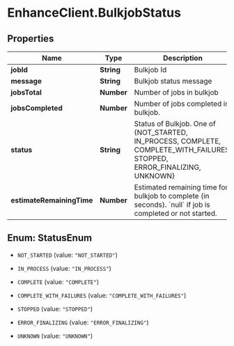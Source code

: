 # EnhanceClient.BulkjobStatus

## Properties

Name | Type | Description | Notes
------------ | ------------- | ------------- | -------------
**jobId** | **String** | Bulkjob Id | [optional] 
**message** | **String** | Bulkjob status message | [optional] 
**jobsTotal** | **Number** | Number of jobs in bulkjob | [optional] 
**jobsCompleted** | **Number** | Number of jobs completed in bulkjob. | [optional] 
**status** | **String** | Status of Bulkjob. One of {NOT_STARTED, IN_PROCESS, COMPLETE, COMPLETE_WITH_FAILURES, STOPPED, ERROR_FINALIZING, UNKNOWN} | [optional] 
**estimateRemainingTime** | **Number** | Estimated remaining time for bulkjob to complete (in seconds). &#x60;null&#x60; if job is completed or not started. | [optional] 



## Enum: StatusEnum


* `NOT_STARTED` (value: `"NOT_STARTED"`)

* `IN_PROCESS` (value: `"IN_PROCESS"`)

* `COMPLETE` (value: `"COMPLETE"`)

* `COMPLETE_WITH_FAILURES` (value: `"COMPLETE_WITH_FAILURES"`)

* `STOPPED` (value: `"STOPPED"`)

* `ERROR_FINALIZING` (value: `"ERROR_FINALIZING"`)

* `UNKNOWN` (value: `"UNKNOWN"`)




